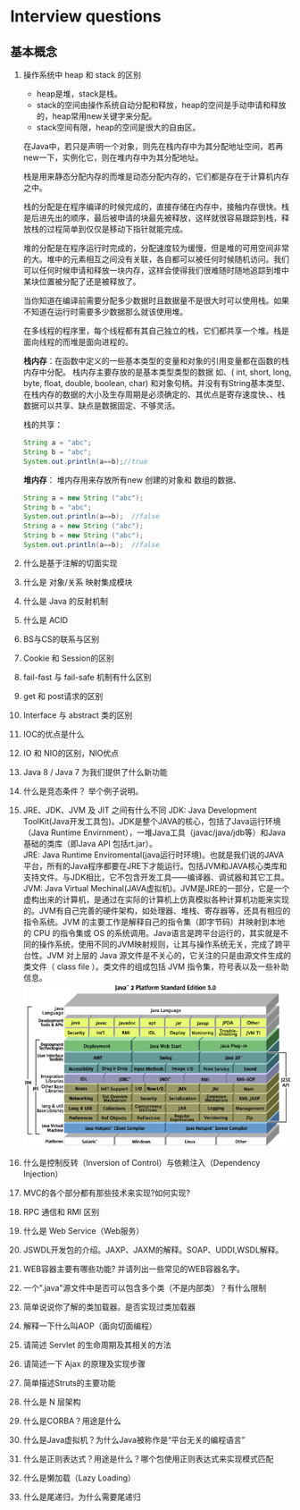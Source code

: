 ﻿# Interview questions
## 基本概念

 1. 操作系统中 heap 和 stack 的区别 
    * heap是堆，stack是栈。
    * stack的空间由操作系统自动分配和释放，heap的空间是手动申请和释放的，heap常用new关键字来分配。
    * stack空间有限，heap的空间是很大的自由区。
    
    在Java中，若只是声明一个对象，则先在栈内存中为其分配地址空间，若再new一下，实例化它，则在堆内存中为其分配地址。
    
    栈是用来静态分配内存的而堆是动态分配内存的，它们都是存在于计算机内存之中。

    栈的分配是在程序编译的时候完成的，直接存储在内存中，接触内存很快。栈是后进先出的顺序，最后被申请的块最先被释放，这样就很容易跟踪到栈，释放栈的过程简单到仅仅是移动下指针就能完成。

    堆的分配是在程序运行时完成的，分配速度较为缓慢，但是堆的可用空间非常的大。堆中的元素相互之间没有关联，各自都可以被任何时候随机访问。我们可以任何时候申请和释放一块内存，这样会使得我们很难随时随地追踪到堆中某块位置被分配了还是被释放了。

    当你知道在编译前需要分配多少数据时且数据量不是很大时可以使用栈。如果不知道在运行时需要多少数据那么就该使用堆。

    在多线程的程序里，每个线程都有其自己独立的栈，它们都共享一个堆。栈是面向线程的而堆是面向进程的。
    
    **栈内存**：在函数中定义的一些基本类型的变量和对象的引用变量都在函数的栈内存中分配。 栈内存主要存放的是基本类型类型的数据 如、( int, short, long, byte, float, double, boolean, char) 和对象句柄。并没有有String基本类型、在栈内存的数据的大小及生存周期是必须确定的、其优点是寄存速度快、、栈数据可以共享、缺点是数据固定、不够灵活。
    
    栈的共享：
    ```java
    String a = "abc";
    String b = "abc";
    System.out.println(a==b);//true
    ```
    
    **堆内存**：
    堆内存用来存放所有new 创建的对象和 数组的数据、
    
    ```java
    String a = new String ("abc");
    String b = "abc";
    System.out.println(a==b);  //false
    String a = new String ("abc");
    String b = new String ("abc");
    System.out.println(a==b);  //false
    ```
 2. 什么是基于注解的切面实现
 3. 什么是 对象/关系 映射集成模块
 4. 什么是 Java 的反射机制
 5. 什么是 ACID
 6. BS与CS的联系与区别
 7. Cookie 和 Session的区别
 8. fail-fast 与 fail-safe 机制有什么区别
 9. get 和 post请求的区别
 10. Interface 与 abstract 类的区别
 11. IOC的优点是什么
 12. IO 和 NIO的区别，NIO优点
 13. Java 8 / Java 7 为我们提供了什么新功能
 14. 什么是竞态条件？ 举个例子说明。
 15. JRE、JDK、JVM 及 JIT 之间有什么不同
     JDK: Java Development ToolKit(Java开发工具包)。JDK是整个JAVA的核心，包括了Java运行环境（Java Runtime Envirnment），一堆Java工具（javac/java/jdb等）和Java基础的类库（即Java API 包括rt.jar）。  
     JRE: Java  Runtime  Enviromental(java运行时环境)。也就是我们说的JAVA平台，所有的Java程序都要在JRE下才能运行。包括JVM和JAVA核心类库和支持文件。与JDK相比，它不包含开发工具——编译器、调试器和其它工具。
     JVM: Java Virtual Mechinal(JAVA虚拟机)。JVM是JRE的一部分，它是一个虚构出来的计算机，是通过在实际的计算机上仿真模拟各种计算机功能来实现的。JVM有自己完善的硬件架构，如处理器、堆栈、寄存器等，还具有相应的指令系统。JVM 的主要工作是解释自己的指令集（即字节码）并映射到本地的 CPU 的指令集或 OS 的系统调用。Java语言是跨平台运行的，其实就是不同的操作系统，使用不同的JVM映射规则，让其与操作系统无关，完成了跨平台性。JVM 对上层的 Java 源文件是不关心的，它关注的只是由源文件生成的类文件（ class file ）。类文件的组成包括 JVM 指令集，符号表以及一些补助信息。
       ![Alt text](../../images/jdk_jre_jvm.png)
    
 16. 什么是控制反转（Inversion of Control）与依赖注入（Dependency Injection）
 17. MVC的各个部分都有那些技术来实现?如何实现?
 18. RPC 通信和 RMI 区别 
 19. 什么是 Web Service（Web服务）
 20. JSWDL开发包的介绍。JAXP、JAXM的解释。SOAP、UDDI,WSDL解释。 
 21. WEB容器主要有哪些功能? 并请列出一些常见的WEB容器名字。
 22. 一个".java"源文件中是否可以包含多个类（不是内部类）？有什么限制
 23. 简单说说你了解的类加载器。是否实现过类加载器
 24. 解释一下什么叫AOP（面向切面编程）
 25. 请简述 Servlet 的生命周期及其相关的方法
 26. 请简述一下 Ajax 的原理及实现步骤
 27. 简单描述Struts的主要功能
 28. 什么是 N 层架构
 29. 什么是CORBA？用途是什么
 30. 什么是Java虚拟机？为什么Java被称作是“平台无关的编程语言”
 31. 什么是正则表达式？用途是什么？哪个包使用正则表达式来实现模式匹配
 32. 什么是懒加载（Lazy Loading）
 33. 什么是尾递归，为什么需要尾递归
 

